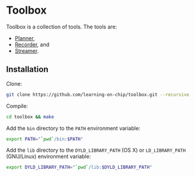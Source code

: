 # Toolbox

Toolbox is a collection of tools. The tools are:

* [Planner](https://github.com/learning-on-chip/planner),
* [Recorder](https://github.com/learning-on-chip/recorder), and
* [Streamer](https://github.com/learning-on-chip/streamer).

## Installation

Clone:

```bash
git clone https://github.com/learning-on-chip/toolbox.git --recursive
```

Compile:

```bash
cd toolbox && make
```

Add the `bin` directory to the `PATH` environment variable:

```bash
export PATH="`pwd`/bin:$PATH"
```

Add the `lib` directory to the `DYLD_LIBRARY_PATH` (OS X) or `LD_LIBRARY_PATH`
(GNU/Linux) environment variable:

```bash
export DYLD_LIBRARY_PATH="`pwd`/lib:$DYLD_LIBRARY_PATH"
```
